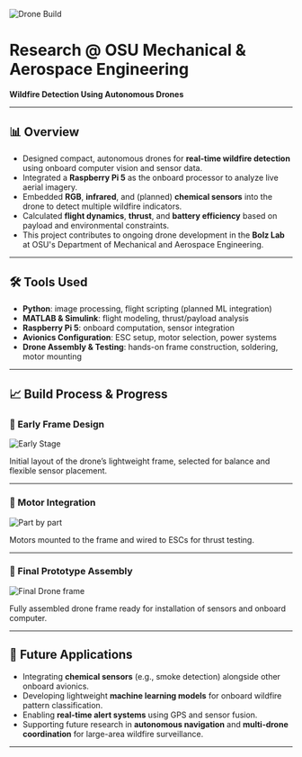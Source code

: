 ![Drone Build](DroneBuilding.png)

# Research @ OSU Mechanical & Aerospace Engineering  
**Wildfire Detection Using Autonomous Drones**

---

## 📊 Overview

- Designed compact, autonomous drones for **real-time wildfire detection** using onboard computer vision and sensor data.
- Integrated a **Raspberry Pi 5** as the onboard processor to analyze live aerial imagery.
- Embedded **RGB**, **infrared**, and (planned) **chemical sensors** into the drone to detect multiple wildfire indicators.
- Calculated **flight dynamics**, **thrust**, and **battery efficiency** based on payload and environmental constraints.
- This project contributes to ongoing drone development in the **Bolz Lab** at OSU's Department of Mechanical and Aerospace Engineering.

---

## 🛠 Tools Used

- **Python**: image processing, flight scripting (planned ML integration)
- **MATLAB & Simulink**: flight modeling, thrust/payload analysis
- **Raspberry Pi 5**: onboard computation, sensor integration
- **Avionics Configuration**: ESC setup, motor selection, power systems
- **Drone Assembly & Testing**: hands-on frame construction, soldering, motor mounting

---

## 📈 Build Process & Progress

### 🔹 Early Frame Design

![Early Stage](FirstFrame.png)

Initial layout of the drone’s lightweight frame, selected for balance and flexible sensor placement.

---

### 🔹 Motor Integration

![Part by part](SecondFrame.png)

Motors mounted to the frame and wired to ESCs for thrust testing.

---

### 🔹 Final Prototype Assembly

![Final Drone frame](FinalFrame.png)

Fully assembled drone frame ready for installation of sensors and onboard computer.

---

## 📄 Future Applications

- Integrating **chemical sensors** (e.g., smoke detection) alongside other onboard avionics.
- Developing lightweight **machine learning models** for onboard wildfire pattern classification.
- Enabling **real-time alert systems** using GPS and sensor fusion.
- Supporting future research in **autonomous navigation** and **multi-drone coordination** for large-area wildfire surveillance.

---




